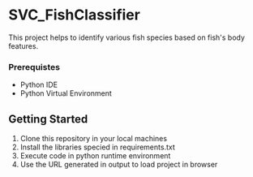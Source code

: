 # SVC_FishClassifier

This project helps to identify various fish species based on fish's body features.

### Prerequistes
- Python IDE
- Python Virtual Environment

## Getting Started
1. Clone this repository in your local machines
2. Install the libraries specied in requirements.txt
3. Execute code in python runtime environment
4. Use the URL generated in output to load project in browser
